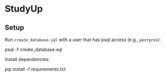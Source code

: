 # StudyUp

## Setup

Run `create_database.sql` with a user that has psql access (e.g., `postgres`):

  psql -f create_database.sql

Install dependencies:

  pip install -f requirements.txt
